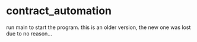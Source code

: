# contract_automation
run main to start the program.
this is an older version, the new one was lost due to no reason...
